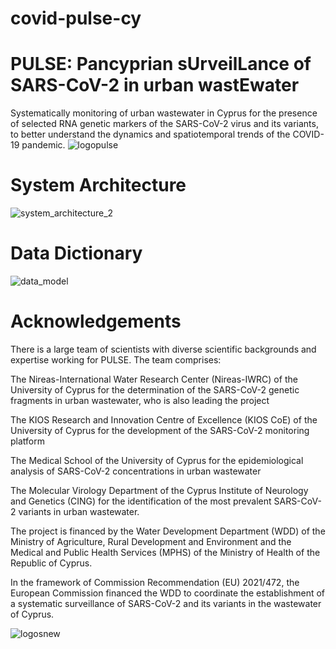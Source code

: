 # covid-pulse-cy

# PULSE: Pancyprian sUrveilLance of SARS-CoV-2 in urban wastEwater

Systematically monitoring of urban wastewater in Cyprus for the presence of selected RNA genetic markers of the SARS-CoV-2 virus and its variants, 
to better understand the dynamics and spatiotemporal trends of the COVID-19 pandemic.   ![logopulse](https://github.com/KIOS-Research/covid-pulse-cy/assets/49236697/d7dafc3f-0e8d-4a30-8f73-d05c2db378ea)


# System Architecture


![system_architecture_2](https://github.com/KIOS-Research/covid-pulse-cy/assets/49236697/20d8e152-0e16-4a18-841a-9f4c978daa61)



# Data Dictionary

![data_model](https://github.com/KIOS-Research/covid-pulse-cy/assets/49236697/360a7143-19f5-4013-a054-7982046e94fb)


# Acknowledgements 

There is a large team of scientists with diverse scientific backgrounds and expertise working for PULSE. The team comprises: 

The Nireas-International Water Research Center (Nireas-IWRC) of the University of Cyprus for the determination of the SARS-CoV-2 genetic fragments in urban wastewater, who is also leading the project  

The KIOS Research and Innovation Centre of Excellence (KIOS CoE) of the University of Cyprus for the development of the SARS-CoV-2 monitoring platform 

The Medical School of the University of Cyprus for the epidemiological analysis of SARS-CoV-2 concentrations in urban wastewater 

The Molecular Virology Department of the Cyprus Institute of Neurology and Genetics (CING) for the identification of the most prevalent SARS-CoV-2 variants in urban wastewater. 

The project is financed by the Water Development Department (WDD) of the Ministry of Agriculture, Rural Development and Environment and the Medical and Public Health Services (MPHS) of the Ministry of Health of the Republic of Cyprus.  

In the framework of Commission Recommendation (EU) 2021/472, the European Commission financed the WDD to coordinate the establishment of a systematic surveillance of SARS-CoV-2 and its variants in the wastewater of Cyprus.  

![logosnew](https://github.com/KIOS-Research/covid-pulse-cy/assets/49236697/098d1c7e-a1c2-4834-af52-bcefadc783d0)
